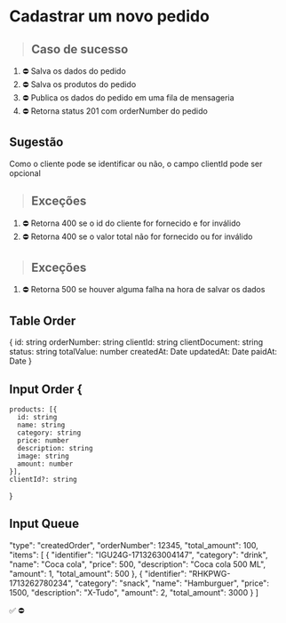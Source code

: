 # Cadastrar um novo pedido

> ## Caso de sucesso

1. ⛔ Salva os dados do pedido
2. ⛔ Salva os produtos do pedido
3. ⛔ Publica os dados do pedido em uma fila de mensageria
4. ⛔ Retorna status 201 com orderNumber do pedido

## Sugestão
Como o cliente pode se identificar ou não, o campo clientId pode ser opcional

> ## Exceções
1. ⛔ Retorna 400 se o id do cliente for fornecido e for inválido
2. ⛔ Retorna 400 se o valor total não for fornecido ou for inválido

> ## Exceções
1. ⛔ Retorna 500 se houver alguma falha na hora de salvar os dados

## Table Order
{
  	id: string
    orderNumber: string
    clientId: string
    clientDocument: string
    status: string
    totalValue: number
    createdAt: Date
    updatedAt: Date
    paidAt: Date
}

## Input Order {
    products: [{
      id: string
      name: string
      category: string
      price: number
      description: string
      image: string
      amount: number
    }],
    clientId?: string
  }

## Input Queue
  "type": "createdOrder",
  "orderNumber": 12345,
  "total_amount": 100,
  "items": [
    {
      "identifier": "IGU24G-1713263004147",
      "category": "drink",
      "name": "Coca cola",
      "price": 500,
      "description": "Coca cola 500 ML",
      "amount": 1,
      "total_amount": 500
    },
    {
      "identifier": "RHKPWG-1713262780234",
      "category": "snack",
      "name": "Hamburguer",
      "price": 1500,
      "description": "X-Tudo",
      "amount": 2,
      "total_amount": 3000
    }
  ]

✅
⛔

